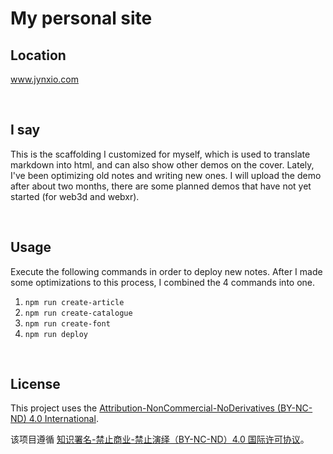 # My personal site

## Location
www.jynxio.com

<br/>

## I say
This is the scaffolding I customized for myself, which is used to translate markdown into html, and can also show other demos on the cover.
Lately, I've been optimizing old notes and writing new ones.
I will upload the demo after about two months, there are some planned demos that have not yet started (for web3d and webxr).

<br/>

## Usage
Execute the following commands in order to deploy new notes. After I made some optimizations to this process, I combined the 4 commands into one.
1. `npm run create-article`
2. `npm run create-catalogue`
3. `npm run create-font`
4. `npm run deploy`

<br/>

## License
This project uses the [Attribution-NonCommercial-NoDerivatives (BY-NC-ND) 4.0 International](https://creativecommons.org/licenses/by-nc-nd/4.0/legalcode).

该项目遵循 [知识署名-禁止商业-禁止演绎（BY-NC-ND）4.0 国际许可协议](https://creativecommons.org/licenses/by-nc-nd/4.0/legalcode.zh-Hans)。

